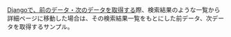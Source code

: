 [Djangoで、前のデータ・次のデータを取得する](https://narito.ninja/blog/detail/79/)際、検索結果のような一覧から詳細ページに移動した場合は、その検索結果一覧をもとにした前データ、次データを取得するサンプル。